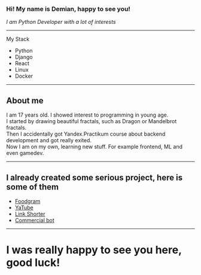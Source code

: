 ### Hi! My name is Demian, happy to see you!
*I am Python Developer with a lot of interests*

----
My Stack

- Python
- Django
- React
- Linux
- Docker

----
## About me
I am 17 years old. I showed interest to programming in young age. <br />
I started by drawing beautiful fractals, such as Dragon or Mandelbrot fractals. <br />
Then I accidentally got Yandex.Practikum course about backend development and got really exited. <br /> 
Now I am on my own, learning new stuff. For example frontend, ML and even gamedev. <br />

----
## I already created some serious project, here is some of them

- [Foodgram](https://github.com/Demianight/foodgram-project-react)
- [YaTube](https://github.com/Demianight/hw05_final/)
- [Link Shorter](https://github.com/Demianight/link_shorter)
- [Commercial bot](https://github.com/Demianight/test_bot)

----
# I was really happy to see you here, good luck! 
